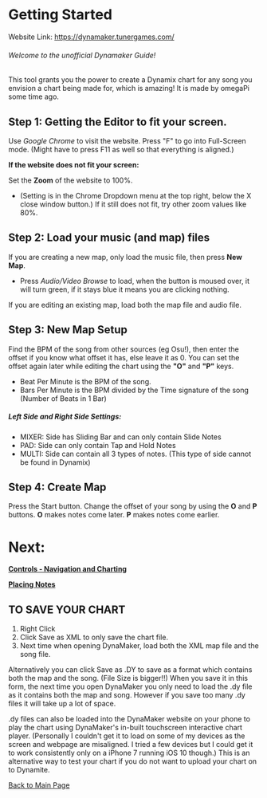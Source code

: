 
# Getting Started

Website Link: https://dynamaker.tunergames.com/

###### Welcome to the unofficial Dynamaker Guide!
This tool grants you the power to create a Dynamix chart for any song you envision a chart being made for, which is amazing! It is made by omegaPi some time ago.

## Step 1: Getting the Editor to fit your screen.

Use *Google Chrome* to visit the website.
Press "F" to go into Full-Screen mode. (Might have to press F11 as well so that everything is aligned.)


**If the website does not fit your screen:**

Set the **Zoom** of the website to 100%.
- (Setting is in the Chrome Dropdown menu at the top right, below the X close window button.)
If it still does not fit, try other zoom values like 80%.


## Step 2: Load your music (and map) files

If you are creating a new map, only load the music file, then press **New Map**.
- Press *Audio/Video Browse* to load, when the button is moused over, it will turn green, if it stays blue it means you are clicking nothing.

If you are editing an existing map, load both the map file and audio file.


## Step 3: New Map Setup

Find the BPM of the song from other sources (eg Osu!), then enter the offset if you know what offset it has, else leave it as 0. You can set the offset again later while editing the chart using the **"O"** and **"P"** keys.

- Beat Per Minute is the BPM of the song.
- Bars Per Minute is the BPM divided by the Time signature of the song (Number of Beats in 1 Bar)

##### Left Side and Right Side Settings:

- MIXER: Side has Sliding Bar and can only contain Slide Notes
- PAD: Side can only contain Tap and Hold Notes
- MULTI: Side can contain all 3 types of notes. (This type of side cannot be found in Dynamix)


## Step 4: Create Map

Press the Start button.
Change the offset of your song by using the **O** and **P** buttons.
**O** makes notes come later.
**P** makes notes come earlier.


# Next:

**[Controls - Navigation and Charting](Controls%20Nav.md)**

**[Placing Notes](Placing%20Notes.md)**


## TO SAVE YOUR CHART
1. Right Click
2. Click Save as XML to only save the chart file.
3. Next time when opening DynaMaker, load both the XML map file and the song file.

Alternatively you can click Save as .DY to save as a format which contains both the map and the song. (File Size is bigger!!)
When you save it in this form, the next time you open DynaMaker you only need to load the .dy file as it contains both the map and song. However if you save too many .dy files it will take up a lot of space.

.dy files can also be loaded into the DynaMaker website on your phone to play the chart using DynaMaker's in-built touchscreen interactive chart player. (Personally I couldn't get it to load on some of my devices as the screen and webpage are misaligned. I tried a few devices but I could get it to work consistently only on a iPhone 7 running iOS 10 though.) This is an alternative way to test your chart if you do not want to upload your chart on to Dynamite.


[Back to Main Page](https://github.com/TLChicken/dynamaker-guide)